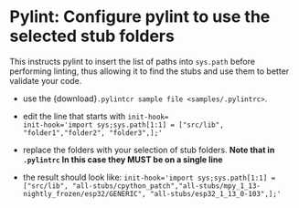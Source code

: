  # Pylint: Configure pylint to use the selected stub folders
This instructs pylint to insert the list of paths into `sys.path` before performing linting, thus allowing it to find the stubs and use them to better validate your code. 

- use the {download}`.pylintcr sample file <samples/.pylintrc>`.

- edit the line that starts with `init-hook=`  
        ```
        init-hook='import sys;sys.path[1:1] = ["src/lib", "folder1","folder2", "folder3",];'
        ```
- replace the folders with your selection of stub folders.
**Note that in `.pylintrc` In this case they MUST be on a single line**
- the result should look like:
        ```
        init-hook='import sys;sys.path[1:1] = ["src/lib", "all-stubs/cpython_patch","all-stubs/mpy_1_13-nightly_frozen/esp32/GENERIC", "all-stubs/esp32_1_13_0-103",];'
        ```
